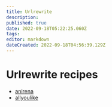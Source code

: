 ```yaml
---
title: Urlrewrite
description: 
published: true
date: 2022-09-18T05:22:25.060Z
tags: 
editor: markdown
dateCreated: 2022-09-18T04:56:39.129Z
---
```


# Urlrewrite recipes

 * [anirena](/Cookbook/Urlrewrite/anirena)
 * [allyoulike](/Cookbook/Urlrewrite/allyoulike)
